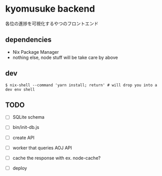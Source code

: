 # kyomusuke backend

各位の進捗を可視化するやつのフロントエンド

## dependencies

- Nix Package Manager
- nothing else, node stuff will be take care by above

## dev

```
$ nix-shell --command 'yarn install; return' # will drop you into a dev env shell
```

## TODO

- [ ] SQLite schema
- [ ] bin/init-db.js
- [ ] create API
- [ ] worker that queries AOJ API
- [ ] cache the response with ex. node-cache?
- [ ] deploy

